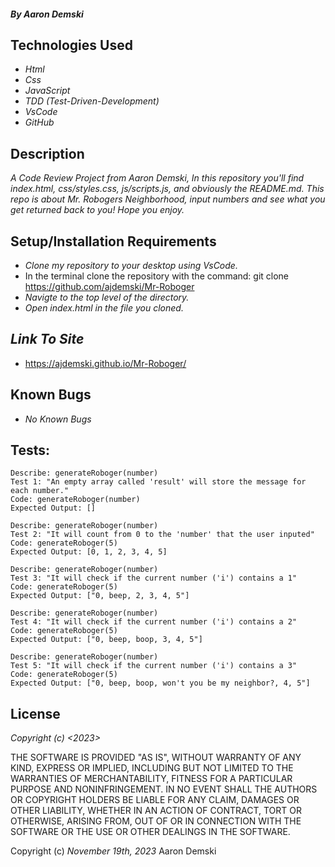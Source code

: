 #### _By Aaron Demski_

## Technologies Used

* _Html_
* _Css_
* _JavaScript_
* _TDD (Test-Driven-Development)_
* _VsCode_
* _GitHub_

## Description

_A Code Review Project from Aaron Demski, In this repository you'll find index.html, css/styles.css, js/scripts.js, and obviously the README.md. This repo is about Mr. Robogers Neighborhood, input numbers and see what you get returned back to you! Hope you enjoy._

## Setup/Installation Requirements

* _Clone my repository to your desktop using VsCode._
* In the terminal clone the repository with the command: git clone https://github.com/ajdemski/Mr-Roboger
* _Navigte to the top level of the directory._
* _Open index.html in the file you cloned._

## _Link To Site_

* https://ajdemski.github.io/Mr-Roboger/

## Known Bugs

* _No Known Bugs_

## Tests:

```
Describe: generateRoboger(number)
Test 1: "An empty array called 'result' will store the message for each number."
Code: generateRoboger(number)
Expected Output: []
```
```
Describe: generateRoboger(number)
Test 2: "It will count from 0 to the 'number' that the user inputed"
Code: generateRoboger(5)
Expected Output: [0, 1, 2, 3, 4, 5]
```
```
Describe: generateRoboger(number)
Test 3: "It will check if the current number ('i') contains a 1"
Code: generateRoboger(5)
Expected Output: ["0, beep, 2, 3, 4, 5"]
```
```
Describe: generateRoboger(number)
Test 4: "It will check if the current number ('i') contains a 2"
Code: generateRoboger(5)
Expected Output: ["0, beep, boop, 3, 4, 5"]
```
```
Describe: generateRoboger(number)
Test 5: "It will check if the current number ('i') contains a 3"
Code: generateRoboger(5)
Expected Output: ["0, beep, boop, won't you be my neighbor?, 4, 5"]
```

## License

_Copyright (c) <2023> <Aaron Demski>_

THE SOFTWARE IS PROVIDED "AS IS", WITHOUT WARRANTY OF ANY KIND, EXPRESS OR
IMPLIED, INCLUDING BUT NOT LIMITED TO THE WARRANTIES OF MERCHANTABILITY,
FITNESS FOR A PARTICULAR PURPOSE AND NONINFRINGEMENT. IN NO EVENT SHALL THE
AUTHORS OR COPYRIGHT HOLDERS BE LIABLE FOR ANY CLAIM, DAMAGES OR OTHER
LIABILITY, WHETHER IN AN ACTION OF CONTRACT, TORT OR OTHERWISE, ARISING FROM,
OUT OF OR IN CONNECTION WITH THE SOFTWARE OR THE USE OR OTHER DEALINGS IN THE
SOFTWARE.

Copyright (c) _November 19th, 2023_ Aaron Demski